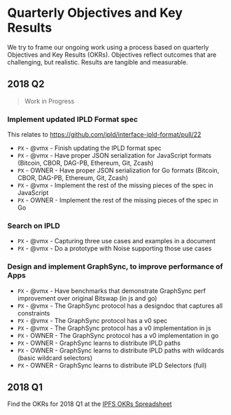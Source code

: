 # Quarterly Objectives and Key Results

We try to frame our ongoing work using a process based on quarterly Objectives and Key Results (OKRs). Objectives reflect outcomes that are challenging, but realistic. Results are tangible and measurable.

## 2018 Q2

> Work in Progress

### Implement updated IPLD Format spec

This relates to https://github.com/ipld/interface-ipld-format/pull/22

 - `PX` - @vmx - Finish updating the IPLD format spec
 - `PX` - @vmx - Have proper JSON serialization for JavaScript formats (Bitcoin, CBOR, DAG-PB, Ethereum, Git, Zcash)
 - `PX` - OWNER - Have proper JSON serialization for Go formats (Bitcoin, CBOR, DAG-PB, Ethereum, Git, Zcash)
 - `PX` - @vmx - Implement the rest of the missing pieces of the spec in JavaScript
 - `PX` - OWNER - Implement the rest of the missing pieces of the spec in Go

### Search on IPLD

 - `PX` - @vmx - Capturing three use cases and examples in a document
 - `PX` - @vmx - Do a prototype with Noise supporting those use cases

### Design and implement GraphSync, to improve performance of Apps

 - `PX` - @vmx - Have benchmarks that demonstrate GraphSync perf improvement over original Bitswap (in js and go)
 - `PX` - @vmx - The GraphSync protocol has a designdoc that captures all constraints
 - `PX` - @vmx - The GraphSync protocol has a v0 spec
 - `PX` - @vmx - The GraphSync protocol has a v0 implementation in js
 - `PX` - OWNER - The GraphSync protocol has a v0 implementation in go
 - `PX` - OWNER - GraphSync learns to distribute IPLD paths
 - `PX` - OWNER - GraphSync learns to distribute IPLD paths with wildcards (basic wildcard selectors)
 - `PX` - OWNER - GraphSync learns to distribute IPLD Selectors (full)


## 2018 Q1

Find the OKRs for 2018 Q1 at the [IPFS OKRs Spreadsheet](https://docs.google.com/spreadsheets/d/1Lfd91hi3nFlLRS1r-FHvK2ip2Ll6ukraufCgepw43bw)
